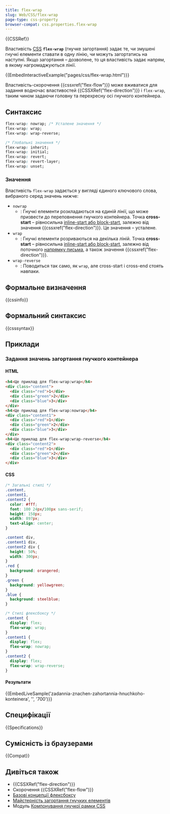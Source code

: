 ```yaml
---
title: flex-wrap
slug: Web/CSS/flex-wrap
page-type: css-property
browser-compat: css.properties.flex-wrap
---
```


{{CSSRef}}

Властивість [CSS](/uk/docs/Web/CSS) **`flex-wrap`** (гнучке загортання) задає те, чи змушені гнучкі елементи ставати в одну лінію, чи можуть загортатись на наступні. Якщо загортання – дозволене, то ця властивість задає напрям, в якому нагромаджуються лінії.

{{EmbedInteractiveExample("pages/css/flex-wrap.html")}}

Властивість-скорочення {{cssxref("flex-flow")}} може вживатися для задання водночас властивостей {{CSSXRef("flex-direction")}} і `flex-wrap`, таким чином задаючи головну та перехресну осі гнучкого контейнера.

## Синтаксис

```css
flex-wrap: nowrap; /* Усталене значення */
flex-wrap: wrap;
flex-wrap: wrap-reverse;

/* Глобальні значення */
flex-wrap: inherit;
flex-wrap: initial;
flex-wrap: revert;
flex-wrap: revert-layer;
flex-wrap: unset;
```

### Значення

Властивість `flex-wrap` задається у вигляді єдиного ключового слова, вибраного серед значень нижче:

- `nowrap`
  - : Гнучкі елементи розкладаються на єдиній лінії, що може призвести до переповнення гнучкого контейнера. Точка **cross-start** – рівносильна [inline-start або block-start](/uk/docs/Glossary/Flow_relative_values), залежно від значення {{cssxref("flex-direction")}}. Це значення – усталене.
- `wrap`
  - : Гнучкі елементи розриваються на декілька ліній. Точка **cross-start** – рівносильна [inline-start або block-start](/uk/docs/Glossary/Flow_relative_values), залежно від поточного [напрямку письма](/uk/docs/Web/CSS/CSS_writing_modes), а також значення {{cssxref("flex-direction")}}.
- `wrap-reverse`
  - : Поводиться так само, як `wrap`, але cross-start і cross-end стоять навпаки.

## Формальне визначення

{{cssinfo}}

## Формальний синтаксис

{{csssyntax}}

## Приклади

### Задання значень загортання гнучкого контейнера

#### HTML

```html
<h4>Це приклад для flex-wrap:wrap</h4>
<div class="content">
  <div class="red">1</div>
  <div class="green">2</div>
  <div class="blue">3</div>
</div>
<h4>Це приклад для flex-wrap:nowrap</h4>
<div class="content1">
  <div class="red">1</div>
  <div class="green">2</div>
  <div class="blue">3</div>
</div>
<h4>Це приклад для flex-wrap:wrap-reverse</h4>
<div class="content2">
  <div class="red">1</div>
  <div class="green">2</div>
  <div class="blue">3</div>
</div>
```

#### CSS

```css
/* Загальні стилі */
.content,
.content1,
.content2 {
  color: #fff;
  font: 100 24px/100px sans-serif;
  height: 150px;
  width: 897px;
  text-align: center;
}

.content div,
.content1 div,
.content2 div {
  height: 50%;
  width: 300px;
}
.red {
  background: orangered;
}
.green {
  background: yellowgreen;
}
.blue {
  background: steelblue;
}

/* Стилі флексбоксу */
.content {
  display: flex;
  flex-wrap: wrap;
}
.content1 {
  display: flex;
  flex-wrap: nowrap;
}
.content2 {
  display: flex;
  flex-wrap: wrap-reverse;
}
```

#### Результати

{{EmbedLiveSample('zadannia-znachen-zahortannia-hnuchkoho-konteinera', '', '700')}}

## Специфікації

{{Specifications}}

## Сумісність із браузерами

{{Compat}}

## Дивіться також

- {{CSSXRef("flex-direction")}}
- Скорочення {{CSSXRef("flex-flow")}}
- [Базові концепції флексбоксу](/uk/docs/Web/CSS/CSS_flexible_box_layout/Basic_concepts_of_flexbox)
- [Майстерність загортання гнучких елементів](/uk/docs/Web/CSS/CSS_flexible_box_layout/Mastering_wrapping_of_flex_items)
- Модуль [Компонування гнучкої рамки CSS](/uk/docs/Web/CSS/CSS_flexible_box_layout)
